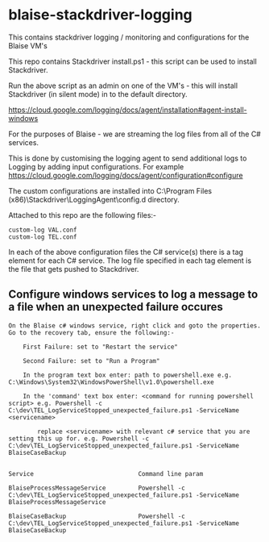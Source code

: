 # blaise-stackdriver-logging
This contains stackdriver logging / monitoring and configurations for the Blaise VM's

This repo contains Stackdriver install.ps1 - this script can be used to install Stackdriver.

Run the above script as an admin on one of the VM's - this will install Stackdriver (in silent mode) in to the default directory. 

https://cloud.google.com/logging/docs/agent/installation#agent-install-windows



For the purposes of Blaise - we are streaming the log files from all of the C# services.

This is done by customising the logging agent to send additional logs to Logging by adding input configurations. For example https://cloud.google.com/logging/docs/agent/configuration#configure

The custom configurations are installed into C:\Program Files (x86)\Stackdriver\LoggingAgent\config.d directory. 

Attached to this repo are the following files:-

    custom-log VAL.conf
    custom-log TEL.conf

In each of the above configuration files the C# service(s) there is a <source> tag element for each C# service.  The log file specified in each <source> tag element is the file that gets
pushed to Stackdriver. 

## Configure windows services to log a message to a file when an unexpected failure occures

    On the Blaise c# windows service, right click and goto the properties.  Go to the recovery tab, ensure the following:-
    
        First Failure: set to "Restart the service"

        Second Failure: set to "Run a Program"

        In the program text box enter: path to powershell.exe e.g. C:\Windows\System32\WindowsPowerShell\v1.0\powershell.exe

        In the 'command' text box enter: <command for running powershell script> e.g. Powershell -c C:\dev\TEL_LogServiceStopped_unexpected_failure.ps1 -ServiceName <servicename> 

            replace <servicename> with relevant c# service that you are setting this up for. e.g. Powershell -c     C:\dev\TEL_LogServiceStopped_unexpected_failure.ps1 -ServiceName BlaiseCaseBackup
    
    
    Service	                            Command line param
    
    BlaiseProcessMessageService	        Powershell -c C:\dev\TEL_LogServiceStopped_unexpected_failure.ps1 -ServiceName                                                           BlaiseProcessMessageService

    BlaiseCaseBackup                    Powershell -c C:\dev\TEL_LogServiceStopped_unexpected_failure.ps1 -ServiceName BlaiseCaseBackup
    
    
    
    
    
    
    
    


